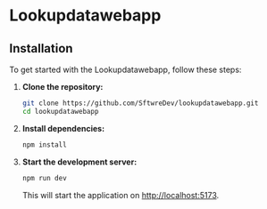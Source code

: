 # Lookupdatawebapp

## Installation

To get started with the Lookupdatawebapp, follow these steps:

1. **Clone the repository:**

    ```bash
    git clone https://github.com/SftwreDev/lookupdatawebapp.git
    cd lookupdatawebapp
    ```

2. **Install dependencies:**

    ```bash
    npm install
    ```

3. **Start the development server:**

    ```bash
    npm run dev
    ```

    This will start the application on [http://localhost:5173](http://localhost:5173).


